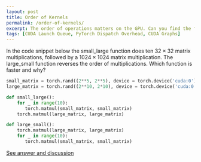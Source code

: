 ```yaml
---
layout: post
title: Order of Kernels
permalink: /order-of-kernels/
excerpt: The order of operations matters on the GPU. Can you find the faster ordering?
tags: [CUDA Launch Queue, PyTorch Dispatch Overhead, CUDA Graphs]
---
```


In the code snippet below the small_large function does ten $32 \times 32$ matrix multiplications,
followed by a $1024 \times 1024$ matrix multiplication. The large_small function reverses the order
of multiplications. Which function is faster and why?

``` python
small_matrix = torch.rand((2**5, 2**5), device = torch.device('cuda:0'))
large_matrix = torch.rand((2**10, 2*10), device = torch.device('cuda:0'))

def small_large():
    for _ in range(10):
       torch.matmul(small_matrix, small_matrix)
    torch.matmul(large_matrix, large_matrix)

def large_small():
    torch.matmul(large_matrix, large_matrix)
    for _ in range(10):
       torch.matmul(small_matrix, small_matrix)
```

[See answer and discussion](/order-of-kernels-answer/)
